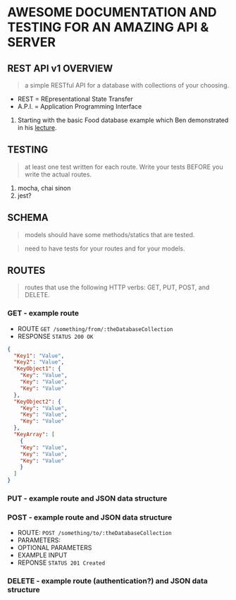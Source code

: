 # AWESOME DOCUMENTATION AND TESTING FOR AN AMAZING API & SERVER
## REST API v1 OVERVIEW
> a simple RESTful API for a database with collections of your choosing.

- REST = REpresentational State Transfer
- A.P.I. = Application Programming Interface


1. Starting with the basic Food database example which Ben demonstrated in his [lecture](https://youtu.be/otSW2ZpBa2U).

## TESTING
> at least one test written for each route.  Write your tests BEFORE you write the actual routes.

1. mocha, chai sinon
2. jest?

## SCHEMA
> models should have some methods/statics that are tested.

> need to have tests for your routes and for your models.

## ROUTES
> routes that use the following HTTP verbs: GET, PUT, POST, and DELETE.

### GET - example route
- ROUTE `GET /something/from/:theDatabaseCollection`
- RESPONSE `STATUS 200 OK`
```json
{
  "Key1": "Value",
  "Key2": "Value",
  "KeyObject1": {
    "Key": "Value",
    "Key": "Value",
    "Key": "Value"
  },
  "KeyObject2": {
    "Key": "Value",
    "Key": "Value",
    "Key": "Value"
  },
  "KeyArray": [
    {
    "Key": "Value",
    "Key": "Value",
    "Key": "Value"
    }
  ]
}
```

### PUT - example route and JSON data structure
### POST - example route and JSON data structure
  - ROUTE: `POST /something/to/:theDatabaseCollection`
  - PARAMETERS:
  - OPTIONAL PARAMETERS
  - EXAMPLE INPUT
  - REPONSE `STATUS 201 Created`


### DELETE - example route (authentication?) and JSON data structure
